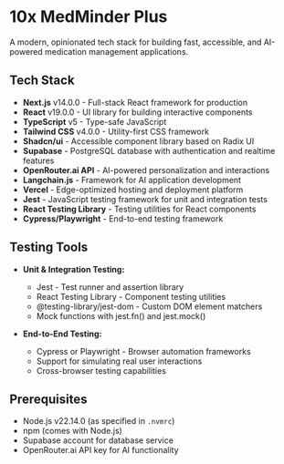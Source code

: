 # 10x MedMinder Plus

A modern, opinionated tech stack for building fast, accessible, and AI-powered medication management applications.

## Tech Stack

* **Next.js** v14.0.0 - Full-stack React framework for production
* **React** v19.0.0 - UI library for building interactive components
* **TypeScript** v5 - Type-safe JavaScript
* **Tailwind CSS** v4.0.0 - Utility-first CSS framework
* **Shadcn/ui** - Accessible component library based on Radix UI
* **Supabase** - PostgreSQL database with authentication and realtime features
* **OpenRouter.ai API** - AI-powered personalization and interactions
* **Langchain.js** - Framework for AI application development
* **Vercel** - Edge-optimized hosting and deployment platform
* **Jest** - JavaScript testing framework for unit and integration tests
* **React Testing Library** - Testing utilities for React components
* **Cypress/Playwright** - End-to-end testing framework

## Testing Tools

* **Unit & Integration Testing:**
  * Jest - Test runner and assertion library
  * React Testing Library - Component testing utilities
  * @testing-library/jest-dom - Custom DOM element matchers
  * Mock functions with jest.fn() and jest.mock()
  
* **End-to-End Testing:**
  * Cypress or Playwright - Browser automation frameworks
  * Support for simulating real user interactions
  * Cross-browser testing capabilities

## Prerequisites

* Node.js v22.14.0 (as specified in `.nvmrc`)
* npm (comes with Node.js)
* Supabase account for database service
* OpenRouter.ai API key for AI functionality
